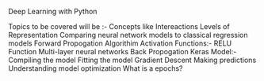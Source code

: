 Deep Learning with Python

Topics to be covered will be :-
Concepts like
Intereactions
Levels of Representation
Comparing neural network models to classical regression models
Forward Propogation Algorithim
Activation Functions:-
RELU Function
Multi-layer neural networks
Back Propogation
Keras Model:-
Compiling the model
Fitting the model
Gradient Descent
Making predictions
Understanding model optimization
What is a epochs?